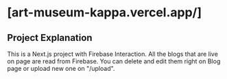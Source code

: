 # [art-museum-kappa.vercel.app/]

## Project Explanation
This is a Next.js project with Firebase Interaction. All the blogs that are live on page are read from Firebase. You can delete and edit them right on Blog page or upload new one on "/upload".

